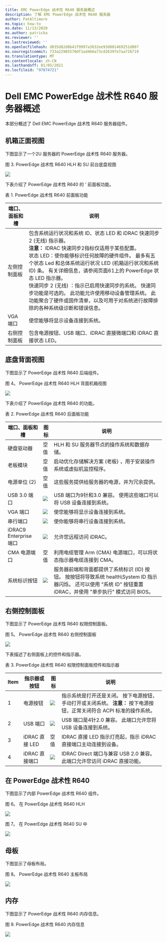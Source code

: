 ```yaml
---
title: EMC PowerEdge 战术性 R640 服务器概述
description: 了解 EMC PowerEdge 战术性 R640 服务器
author: PatAltimore
ms.topic: how-to
ms.date: 11/13/2020
ms.author: patricka
ms.reviewer: ''
ms.lastreviewed: ''
ms.openlocfilehash: d035d82d8b41f9997a3632ee93d801469251d807
ms.sourcegitcommit: 733a22985570df1ad466a73cd26397e7aa726719
ms.translationtype: MT
ms.contentlocale: zh-CN
ms.lasthandoff: 01/05/2021
ms.locfileid: "97874721"
---
```

# <a name="dell-emc-poweredge-tactical-r640-server-overview"></a>Dell EMC PowerEdge 战术性 R640 服务器概述

本部分概述了 Dell EMC PowerEdge 战术性 R640 服务器组件。

## <a name="chassis-front-view"></a>机箱正面视图

下图显示了一个2U 服务器的 PowerEdge 战术性 R640 服务器。

图 3. PowerEdge 战术性 R640 HLH 和 SU 前台底盘视图

![](media/image-60.png)

下表介绍了 PowerEdge 战术性 R640 的 \' 前面板功能。

表 1. PowerEdge 战术性 R640 前面板功能

| 端口、面板和槽  | 说明                                                                                                                                                                                                                                                                                                                                                                                                                                                                                                                                                                                                                                                                                                                                                                                        |
|---------------------------|----------------------------------------------------------------------------------------------------------------------------------------------------------------------------------------------------------------------------------------------------------------------------------------------------------------------------------------------------------------------------------------------------------------------------------------------------------------------------------------------------------------------------------------------------------------------------------------------------------------------------------------------------------------------------------------------------------------------------------------------------------------------------------------------------|
| 左侧控制面板        | 包含系统运行状况和系统 ID、状态 LED 和 iDRAC 快速同步 2 (无线) 指示器。 <br>**注意：** IDRAC 快速同步2指标仅适用于某些配置。 <br>状态 LED：使你能够标识任何故障的硬件组件。 最多有五个状态 Led 和总体系统运行状况 LED (机箱运行状况和系统 ID) 条。 有关详细信息，请参阅页面61上的 PowerEdge 状态 LED 指示器。 <br>快速同步 2 (无线) ：指示已启用快速同步的系统。 快速同步功能是可选的。 此功能允许使用移动设备管理系统。 此功能聚合了硬件或固件清单，以及可用于对系统进行故障排除的各种系统级诊断和错误信息。  |
| VGA 端口                  | 使您能够将显示设备连接到系统。                                                                                                                                                                                                                                                                                                                                                                                                                                                                                                                                                                                                                                                                                                                                             |
| 右侧控制面板       | 包含电源按钮、USB 端口、iDRAC 直接微端口和 iDRAC 直接状态 LED。                                                                                                                                                                                                                                                                                                                                                                                                                                                                                                                                                                                                                                                                                                     |

## <a name="chassis-back-view"></a>底盘背面视图

下图显示了 PowerEdge 战术性 R640 后端组件。

图 4。 PowerEdge 战术性 R640 HLH 背面机箱视图

![](media/image-61.png)

下表介绍了 PowerEdge 战术性 R640 的功能。

表 2. PowerEdge 战术性 R640 后面板功能

| 端口、面板和槽       | 图标                      | 说明                                                                                                                                                                                                                                                                 |
|-------------------------------|---------------------------|-----------------------------------------------------------------------------------------------------------------------------------------------------------------------------------------------------------------------------------------------------------------------------|
| 硬盘驱动器                   | 空值                       | HLH 和 SU 服务器节点的操作系统和数据存储。                                                                                                                                                                                                                        |
| 老板模块                   | 空值                       | 启动优化存储解决方案 (老板) ，用于安装操作系统或虚拟机监控程序。                                                                                                                                                                                 |
| 电源单位 (2)         | 空值                       | 这些服务提供给服务器的电源，并为冗余提供。                                                                                                                                                                                                 |
| USB 3.0 端口                 |  ![](media/image-62.png)   | USB 端口为9针和3.0 兼容。 使用这些端口可以将 USB 设备连接到系统。                                                                                                                                                                     |
| VGA 端口                      |   ![](media/image-63.png)  | 使您能够将显示设备连接到系统。                                                                                                                                                                                                                      |
| 串行端口                   |   ![](media/image-64.png)  | 使你能够将串行设备连接到系统。                                                                                                                                                                                                                       |
| iDRAC9 Enterprise 端口        |   ![](media/image-65.png)  | 允许您远程访问 iDRAC。                                                                                                                                                                                                                                       |
| CMA 电源端口                | 空值                       | 利用电缆管理 Arm (CMA) 电源端口，可以将状态指示器电缆连接到 CMA。                                                                                                                                                                     |
| 系统标识按钮  |   ![](media/image-66.png) | 服务器前端和背面都提供了系统标识 (ID) 按钮。 按按钮将导致系统 health\System ID 指示器闪烁。 还可以使用 "系统 ID" 按钮重置 iDRAC，并使用 "单步执行" 模式访问 BIOS。  |

## <a name="right-control-panel"></a>右侧控制面板

下图显示了 PowerEdge 战术性 R640 权限控制面板。

图 5。 PowerEdge 战术性 R640 右侧控制面板

![](media/image-67.png)

下表描述了右侧面板上的控件和指示器。

表 3. PowerEdge 战术性 R640 权限控制面板控件和指示器

| Item  | 指示器或按钮  | 图标                      | 说明                                                                                                                                                                                               |
|-------|----------------------|---------------------------|-----------------------------------------------------------------------------------------------------------------------------------------------------------------------------------------------------------|
| 1     | 电源按钮         |   ![](media/image-68.png)  | 指示系统是打开还是关闭。 按下电源按钮，手动打开或关闭系统。  **注意：** 按下电源按钮，正常关闭符合 ACPI 标准的操作系统。  |
| 2     | USB 端口             | ![](media/image-70.png)    | USB 端口是4针2.0 兼容。 此端口允许您将 USB 设备连接到系统。                                                                                                         |
| 3     | iDRAC 直接 LED     | 空值                       | IDRAC 直接 LED 指示灯亮起，指示 iDRAC 直接端口主动连接到设备。                                                                                        |
| 4     | iDRAC 直接端口    |   ![](media/image-65.png) | IDRAC Direct 端口与兼容 USB 2.0 兼容。 此端口允许您访问 iDRAC 直接功能。                                                                                              |

## <a name="inside-the-poweredge-tactical-r640"></a>在 PowerEdge 战术性 R640

下图显示了内部 PowerEdge 战术性 R640 组件。

图 6。 在 PowerEdge 战术性 R640 HLH

![](media/image-71.png)

图 7。 在 PowerEdge 战术性 R640 SU 中

![](media/image-72.png)

## <a name="motherboard"></a>母板

下图显示了母板布局。

图 8。 PowerEdge 战术性 R640 主板布局

![](media/image-73.png)

## <a name="memory"></a>内存

下图显示了 PowerEdge 战术性 R640 内存信息。

图 9. PowerEdge 战术性 R640 内存信息

![](media/image-74.png)

